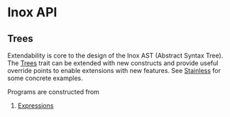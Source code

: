 Inox API
========

Trees
-----

Extendability is core to the design of the Inox AST (Abstract Syntax Tree).
The [Trees](/src/main/scala/inox/ast/Trees.scala) trait can be extended with
new constructs and provide useful override points to enable extensions with
new features. See [Stainless](https://githum.com/epfl-lara/stainless) for some
concrete examples.

Programs are constructed from
1. [Expressions](/src/main/scala/inox/ast/Expressions.scala)

  
